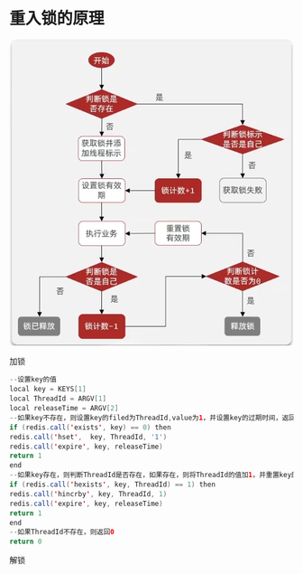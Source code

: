 # 重入锁的原理

![](./image/Snipaste_2023-12-06_16-31-51.png)

加锁

```java
--设置key的值
local key = KEYS[1]
local ThreadId = ARGV[1]
local releaseTime = ARGV[2]
--如果key不存在，则设置key的filed为ThreadId,value为1，并设置key的过期时间，返回1
if (redis.call('exists', key) == 0) then
redis.call('hset',  key, ThreadId, '1')
redis.call('expire', key, releaseTime)
return 1
end
--如果key存在，则判断ThreadId是否存在，如果存在，则将ThreadId的值加1，并重置key的过期时间，返回1
if (redis.call('hexists', key, ThreadId) == 1) then
redis.call('hincrby', key, ThreadId, 1)
redis.call('expire', key, releaseTime)
return 1
end
--如果ThreadId不存在，则返回0
return 0

```

解锁

```java

```


